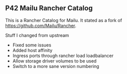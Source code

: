 ## P42 Mailu Rancher Catalog

This is a Rancher Catalog for Mailu.  It stated as a fork of https://github.com/Mailu/Rancher.

Stuff I changed from upstream

* Fixed some issues
* Added host affinity
* Ingress ports through rancher load loadbalancer
* Allow storage driver volumes to be used
* Switch to a more sane version numbering

